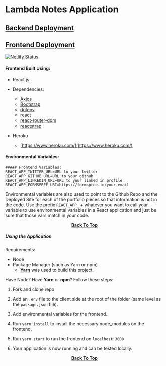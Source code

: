 

# Lambda Notes Application

## [Backend Deployment](https://notepen.herokuapp.com/api/notes/faker)

## [Frontend Deployment](https://notepen.netlify.com/)
[![Netlify Status](https://api.netlify.com/api/v1/badges/eb2e0571-f8bb-4d1f-853a-1660bc5804dc/deploy-status)](https://app.netlify.com/sites/notepen/deploys)

#### Frontend Built Using:

- React.js
- Dependencies:

 
    - [Axios](https://github.com/axios/axios)
    - [Bootstrap](https://getbootstrap.com/docs/4.3/getting-started/introduction/)
    - [dotenv](https://www.npmjs.com/package/dotenv)
    - [react](https://reactjs.org/docs/getting-started.html)
    - [react-router-dom](https://www.npmjs.com/package/react-router-dom)
    - [reactstrap](https://reactstrap.github.io/)

- Heroku
    - [https://www.heroku.com/](https://www.heroku.com/)

#### Environmental Variables:
    ##### Frontend Variables:
    REACT_APP_TWITTER_URL=URL to your twitter
    REACT_APP_GITHUB_URL=URL to your github
    REACT_APP_LINKEDIN_URL=URL to your linked in profile
    REACT_APP_FORMSPREE_URI=https://formspree.io/your-email

Environmental variables are also used to point to the Github Repo and the Deployed Site for each of the portfolio pieces so that information is not in the code. Use the prefix `REACT_APP_` + whatever you want to call your variable to use environmental variables in a React application and just be sure that those vars match in your code. 

<p align="center"><a href="#"><strong>Back To Top</strong></a></p>

##### Using the Application

Requirements: 
- Node
- Package Manager (such as Yarn or npm)
    - [**Yarn**](https://yarnpkg.com/en/) was used to build this project.

Have Node? Have **Yarn** or **npm**?
Follow these steps:

1. Fork and clone repo

2. Add an `.env` file to the client side at the root of the folder (same level as the `package.json` file). 

3. Add environmental variables for the frontend. 

4. Run `yarn install` to install the necessary node_modules on the frontend. 

6. Run `yarn start` to run the frontend on `localhost:3000`

7. Your application is now running and can be tested locally. 

<p align="center"><a href="#"><strong>Back To Top</strong></a></p> 




